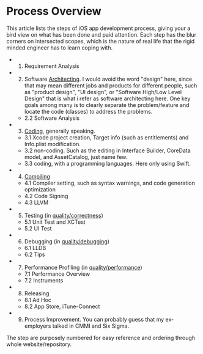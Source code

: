 
# Process Overview

This article lists the steps of iOS app development process, giving your a bird view on what has been done and paid attention. Each step has the blur corners on intersected scopes, which is the nature of real life that the rigid minded engineer has to learn coping with.

* 1. Requirement Analysis
* 2. Software [Architecting](2-architecting). I would avoid the word "design" here, since that may mean different jobs and products for different people, such as "product design", "UI design", or "Software High/Low Level Design" that is what i refer as software architecting here. One key goals among many is to clearly separate the problem/feature and locate the code (classes) to address the problems.
  * 2.2 Software Analysis
* 3. [Coding](3-coding), generally speaking.
  * 3.1 Xcode project creation, Target info (such as entitlements) and Info.plist modification.
  * 3.2 non-coding. Such as the editing in Interface Builder, CoreData model, and AssetCatalog, just name few.
  * 3.3 coding, with a programming languages. Here only using Swift.
* 4. [Compiling](4-compiling)
  * 4.1 Compiler setting, such as syntax warnings, and code generation optimization
  * 4.2 Code Signing
  * 4.3 LLVM
* 5. Testing (in [quality/correctness](quality/correctness))
  * 5.1 Unit Test and XCTest
  * 5.2 UI Test
* 6. Debugging (in [quality/debugging](quality/debugging))
  * 6.1 LLDB
  * 6.2 Tips
* 7. Performance Profiling (in [quality/performance](quality/performance))
  * 7.1 Performance Overview
  * 7.2 Instruments
* 8. Releasing
  * 8.1 Ad Hoc
  * 8.2 App Store, iTune-Connect
* 9. Process Improvement. You can probably guess that my ex-employers talked in CMMI and Six Sigma.

The step are purposely numbered for easy reference and ordering through whole website/repository.
